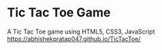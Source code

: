 # Tic Tac Toe Game
A Tic Tac Toe game using HTML5, CSS3, JavaScript<br> https://abhishekpratap047.github.io/TicTacToe/
